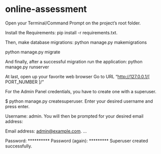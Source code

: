 # online-assessment

Open your Terminal/Command Prompt on the project’s root folder.

Install the Requirements: pip install -r requirements.txt.

Then, make database migrations: python manage.py makemigrations

python manage.py migrate

And finally, after a successful migration run the application: python manage.py runserver

At last, open up your favorite web browser
Go to URL “http://127.0.0.1/[ PORT_NUMBER ]/“

For the Admin Panel credentials, you have to create one with a superuser.

$ python manage.py createsuperuser. Enter your desired username and press enter.

Username: admin. You will then be prompted for your desired email address:

Email address: admin@example.com. ...

Password: ********** Password (again): ********* Superuser created successfully.
